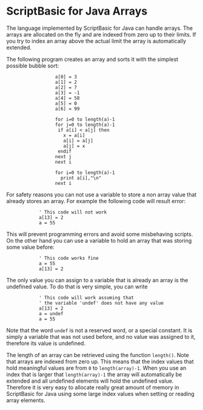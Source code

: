 # ScriptBasic for Java Arrays

The language implemented by ScriptBasic for Java can handle arrays. The arrays are
allocated on the fly and are indexed from zero up to their limits. If you try to index
an array above the actual limit the array is automatically extended.

The following program creates an array and sorts it with the simplest possible bubble sort:
 
```
	              a[0] = 3
	              a[1] = 2
	              a[2] = 7
	              a[3] = -1
	              a[4] = 58
	              a[5] = 0
	              a[6] = 99
	              
	              for i=0 to length(a)-1
	              for j=0 to length(a)-1
	               if a[i] < a[j] then
	                 x = a[i]
	                 a[i] = a[j]
	                 a[j] = x
	               endif
	              next j
	              next i
	              
	              for i=0 to length(a)-1
	                print a[i],"\n"
	              next i
```
 
 For safety reasons you can not use a variable to store a non array value that
 already stores an array.
 For example the following code will result error:
 
```
			' This code will not work
			a[13] = 2
			a = 55
```

 This will prevent programming errors and avoid some misbehaving scripts.
 On the other hand you can use a variable to hold an array that was storing some value before:
 
```
			' This code works fine
			a = 55
			a[13] = 2
```

 The only value you can assign to a variable that is already an array is the undefined value. To
 do that is very simple, you can write
 
```
			' This code will work assuming that
			' the variable 'undef' does not have any value
			a[13] = 2
			a = undef
			a = 55
```

 Note that the word `undef` is not a reserved word, or a special constant. It is simply a
 variable that was not used before, and no value was assigned to it, therefore its value is undefined.
 
 The length of an array can be retrieved using the function `length()`. Note that arrays are
 indexed from zero up. This means that the index values that hold meaningful values are from `0` to
 `length(array)-1`. When you use an index that is larger that `length(array)-1` the array will
 automatically be extended and all undefined elements will hold the undefined value. Therefore it is very
 easy to allocate really great amount of memory in ScriptBasic for Java using some large index values when
 setting or reading array elements.
 